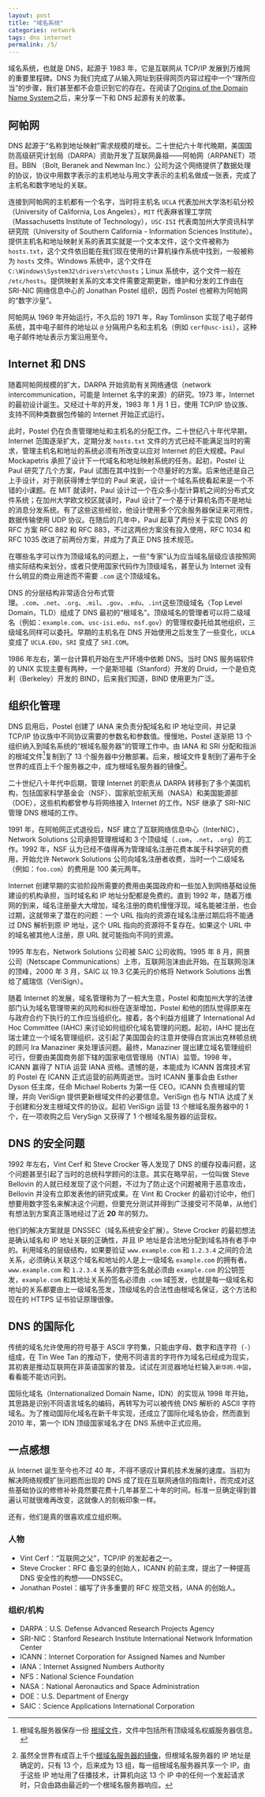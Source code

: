 ```yaml
---
layout: post
title: "域名系统"
categories: network
tags: dns internet
permalink: /5/
---
```



域名系统，也就是 DNS，起源于 1983 年，它是互联网从 TCP/IP 发展到万维网的重要里程碑。DNS 为我们完成了从输入网址到获得网页内容过程中一个“理所应当”的步骤，我们甚至都不会意识到它的存在。在阅读了[Origins of the Domain Name System](https://ieeexplore.ieee.org/document/8700196)之后，来分享一下和 DNS 起源有关的故事。

## 阿帕网

DNS 起源于“名称到地址映射”需求规模的增长。二十世纪六十年代晚期，美国国防高级研究计划局（DARPA）资助开发了互联网鼻祖——阿帕网（ARPANET）项目。BBN （Bolt, Beranek and Newman Inc.）公司为这个网络提供了数据处理的协议，协议中用数字表示的主机地址与用文字表示的主机名做成一张表，完成了主机名和数字地址的关联。

连接到阿帕网的主机都有一个名字，当时将主机名 `UCLA` 代表加州大学洛杉矶分校（University of California, Los Angeles），`MIT` 代表麻省理工学院（Massachusetts Institute of Technology），`USC-ISI` 代表南加州大学资讯科学研究院（University of Southern California - Information Sciences Institute）。提供主机名和地址映射关系的表其实就是一个文本文件，这个文件被称为 `hosts.txt`，这个文件依旧能在我们现在使用的计算机操作系统中找到，一般被称为 `hosts` 文件。Windows 系统中，这个文件在 `C:\Windows\System32\drivers\etc\hosts`；Linux 系统中，这个文件一般在 `/etc/hosts`。提供映射关系的文本文件需要定期更新，维护和分发的工作由在 SRI-NIC 网络信息中心的 Jonathan Postel 组织，因而 Postel 也被称为阿帕网的“数字沙皇”。

阿帕网从 1969 年开始运行，不久后的 1971 年，Ray Tomlinson 实现了电子邮件系统，其中电子邮件的地址以 `@` 分隔用户名和主机名（例如 `cerf@usc-isi`），这种电子邮件地址表示方案沿用至今。

## Internet 和 DNS
随着阿帕网规模的扩大，DARPA 开始资助有关网络通信（network intercommunication，可能是 Internet 名字的来源）的研究。1973 年，Internet 的最初设计诞生。又经过十年的开发，1983 年 1 月 1 日，使用 TCP/IP 协议族、支持不同种类数据包传输的 Internet 开始正式运行。

此时，Postel 仍在负责管理地址和主机名的分配工作。二十世纪八十年代早期，Internet 范围逐渐扩大，定期分发 `hosts.txt` 文件的方式已经不能满足当时的需求，管理主机名和地址的系统必须有所改变以应对 Internet 的巨大规模。Paul Mockapetris 承担了设计下一代域名和地址映射系统的任务。起初，Postel 让 Paul 研究了几个方案，Paul 试图在其中找到一个尽量好的方案。后来他还是自己上手设计，对于刚获得博士学位的 Paul 来说，设计一个域名系统看起来是一个不错的小课题。在 MIT 就读时，Paul 设计过一个在众多小型计算机之间的分布式文件系统；在加州大学欧文校区就读时，Paul 设计了一个基于计算机名而不是地址的消息分发系统。有了这些这些经验，他设计使用多个冗余服务器保证来可用性，数据传输使用 UDP 协议。在随后的几年中，Paul 起草了两份关于实现 DNS 的 RFC 方案 RFC 882 和 RFC 883，不过这两份方案没有投入使用，RFC 1034 和 RFC 1035 改进了前两份方案，并成为了真正 DNS 技术规范。

在哪些名字可以作为顶级域名的问题上，一些“专家”认为应当域名层级应该按照网络实际结构来划分，或者只使用国家代码作为顶级域名，甚至认为 Internet 没有什么明显的商业用途而不需要 `.com` 这个顶级域名。

DNS 的分层结构非常适合分布式管理。`.com`、`.net`、`.org`、`.mil`、`.gov`、`.edu`、`.int`这些顶级域名（Top Level Domain，TLD）组成了 DNS 最初的“根域名”。顶级域名的管理者可以将二级域名（例如：`example.com`、`usc-isi.edu`、`nsf.gov`）的管理权委托给其他组织，三级域名同样可以委托。早期的主机名在 DNS 开始使用之后发生了一些变化，`UCLA` 变成了 `UCLA.EDU`，`SRI` 变成了 `SRI.COM`。

1986 年左右，第一台计算机开始在生产环境中依赖 DNS。当时 DNS 服务端软件的 UNIX 实现主要有两种，一个是斯坦福（Stanford）开发的 Druid，一个是伯克利（Berkeley）开发的 BIND，后来我们知道，BIND 使用更为广泛。

## 组织化管理
DNS 启用后，Postel 创建了 IANA 来负责分配域名和 IP 地址空间，并记录 TCP/IP 协议族中不同协议需要的参数名和参数值。慢慢地，Postel 逐渐把 13 个组织纳入到域名系统的“根域名服务器”的管理工作中。由 IANA 和 SRI 分配和指派的根域文件[^1]复制到了 13 个服务器中分散部署。后来，根域文件复制到了遍布于全世界的成百上千个服务器之中，成为根域名服务器的镜像[^2]。

二十世纪八十年代中后期，管理 Internet 的职责从 DARPA 转移到了多个美国机构，包括国家科学基金会（NSF）、国家航空航天局（NASA）和美国能源部（DOE），这些机构都曾参与将网络接入 Internet 的工作。NSF 继承了 SRI-NIC 管理 DNS 根域的工作。

1991 年，在阿帕网正式退役后，NSF 建立了互联网络信息中心（InterNIC），Network Solutions 公司承担管理根域和 3 个顶级域（`.com`，`.net`，`.org`）的工作。1992 年，NSF 认为已经不值得再为管理域名注册花费本属于科学研究的费用，开始允许 Network Solutions 公司向域名注册者收费，当时一个二级域名（例如：`foo.com`）的费用是 100 美元两年。

Internet 创建早期的实验阶段所需要的费用由美国政府和一些加入到网络基础设施建设的机构承担，当时域名和 IP 地址分配都是免费的。直到 1992 年，随着万维网的到来，域名注册量大大增加，域名注册的商机慢慢浮现。域名能被注册，也会过期，这就带来了潜在的问题：一个 URL 指向的资源在域名注册过期后将不能通过 DNS 解析到原 IP 地址，这个 URL 指向的资源将不复存在。如果这个 URL 中的域名被其他人注册，原 URL 就可能指向不同的资源。

1995 年左右，Network Solutions 公司被 SAIC 公司收购。1995 年 8 月，网景公司（Netscape Communications）上市，互联网泡沫由此开始。在互联网泡沫的顶峰，2000 年 3 月，SAIC 以 19.3 亿美元的价格将 Network Solutions 出售给了威瑞信（VeriSign）。

随着 Internet 的发展，域名管理称为了一桩大生意，Postel 和南加州大学的法律部门认为域名管理带来的风险和纠纷在逐渐增加，Postel 和他的团队觉得原来在与政府合约下执行的工作应当组织化。接着，各个利益方组建了 International Ad Hoc Committee (IAHC) 来讨论如何组织化域名管理的问题。起初，IAHC 提出在瑞士建立一个域名管理组织，这引起了美国国会的注意并使得白宫派出克林顿总统的顾问 Ira Manaziner 来处理该问题。最终，Manaziner 提出建立域名管理组织可行，但要由美国商务部下辖的国家电信管理局（NTIA）监管。1998 年，ICANN 赢得了 NTIA 运营 IANA 资格。遗憾的是，本能成为 ICANN 首席技术官的 Postel 在 ICANN 正式运营的前两周逝世。当时 ICANN 董事会由 Esther Dyson 任主席，任命 Michael Roberts 为第一任 CEO。ICANN 负责根域的管理，并向 VeriSign 提供更新根域文件的必要信息。VeriSign 也与 NTIA 达成了关于创建和分发主根域文件的协议。起初 VeriSign 运营 13 个根域名服务器中的 1 个，在一项收购之后 VerySign 又获得了 1 个根域名服务器的运营权。

## DNS 的安全问题
1992 年左右，Vint Cerf 和 Steve Crocker 等人发现了 DNS 的缓存投毒问题，这个问题甚至引起了当时的总统科学顾问的注意。其实在略早前，一位叫做 Steve Bellovin 的人就已经发现了这个问题，不过为了防止这个问题被用于恶意攻击，Bellovin 并没有立即发表他的研究成果。在 Vint 和 Crocker 的最初讨论中，他们想要用数字签名来解决这个问题，但要充分测试并得到广泛接受可不简单，从他们有想法到方案真正落地经过了近 **20** 年的努力。

他们的解决方案就是 DNSSEC（域名系统安全扩展）。Steve Crocker 的最初想法是确认域名和 IP 地址关联的正确性，并且 IP 地址是合法地分配到域名持有者手中的。利用域名的层级结构，如果要验证 `www.example.com` 和 `1.2.3.4` 之间的合法关系，必须确认关联这个域名和地址的人是上一级域名 `example.com` 的拥有者。`www.example.com` 和 `1.2.3.4` 关系的数字签名就必须由 `example.com` 的公钥签发，`example.com` 和其地址关系的签名必须由 `.com` 域签发，也就是每一级域名和地址的关系都要由上一级域名签发，顶级域名的合法性由根域名保证，这个方法和现在的 HTTPS 证书验证原理很像。

## DNS 的国际化
传统的域名允许使用的符号基于 ASCII 字符集，只能由字母、数字和连字符（`-`）组成，在 Tin Wee Tan 的推动下，使用不同语言的字符作为域名已经成为现实，其初衷是推动互联网在非英语国家的普及。试试在浏览器地址栏输入`新华网.中国`，看看能不能访问到。

国际化域名（Internationalized Domain Name，IDN）的实现从 1998 年开始，其思路是识别不同语言域名的编码，再转写为可以被传统 DNS 解析的 ASCII 字符域名。为了推动国际化域名在新千年实现，还成立了国际化域名协会，然而直到 2010 年，第一个 IDN 顶级国家域名才在 DNS 系统中正式应用。

## 一点感想
从 Internet 诞生至今也不过 40 年，不得不感叹计算机技术发展的速度。当初为解决网络规模扩张问题而出现的 DNS 成了现在互联网通信的指南针，而完成对这些基础协议的修修补补竟然要花费十几年甚至二十年的时间。标准一旦确定得到普遍认可就很难再改变，这就像人的刻板印象一样。

还有，他们是真的很喜欢成立组织啊。

### 人物
- Vint Cerf：“互联网之父”，TCP/IP 的发起者之一。
- Steve Crocker：RFC 备忘录的创始人，ICANN 的前主席，提出了一种提高 DNS 安全性的构想——DNSSEC。
- Jonathan Postel：编写了许多重要的 RFC 规范文档，IANA 的创始人。
  
### 组织/机构
- DARPA：U.S. Defense Advanced Research Projects Agency
- SRI-NIC：Stanford Research Institute International Network Information Center
- ICANN：Internet Corporation for Assigned Names and Number
- IANA：Internet Assigned Numbers Authority
- NFS：National Science Foundation
- NASA：National Aeronautics and Space Administration
- DOE：U.S. Department of Energy
- SAIC：Science Applications International Corporation

[^1]:根域名服务器保存一份 [根域文件](https://www.iana.org/domains/root/files)，文件中包括所有顶级域名权威服务器信息。
[^2]:虽然全世界有成百上千个[根域名服务器的镜像](https://root-servers.org/)，但根域名服务器的 IP 地址是确定的，只有 13 个，后来成为 13 组，每一组根域名服务器共享一个 IP，由于这些 IP 地址用了任播技术，计算机向这 13 个 IP 中的任何一个发起请求时，只会由路由最近的一个根域名服务器响应。
